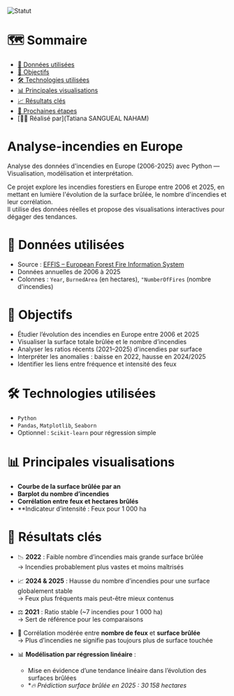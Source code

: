 ![Statut](https://img.shields.io/badge/🔥_Projet-Actif-EA4C4C.svg)

# 🗺️ Sommaire

- [📁 Données utilisées](#-données-utilisées)
- [🎯 Objectifs](#-objectifs)
- [🛠️ Technologies utilisées](#-technologies-utilisées)
- [📊 Principales visualisations](#-principales-visualisations)
- [📈 Résultats clés](#-résultats-clés)
- [🚀 Prochaines étapes](#-prochaines-étapes)
- [👩‍💻 Réalisé par](Tatiana SANGUEAL NAHAM)


# Analyse-incendies en Europe
Analyse des données d'incendies en Europe (2006-2025) avec Python — Visualisation, modélisation et interprétation.

Ce projet explore les incendies forestiers en Europe entre 2006 et 2025, en mettant en lumière l'évolution de la surface brûlée, le nombre d'incendies et leur corrélation.  
Il utilise des données réelles et propose des visualisations interactives pour dégager des tendances.
#   📁 Données utilisées

- Source : [EFFIS – European Forest Fire Information System](https://effis.jrc.ec.europa.eu/)
- Données annuelles de 2006 à 2025
- Colonnes : `Year`, `BurnedArea` (en hectares), `"NumberOfFires` (nombre d'incendies)
# 🎯 Objectifs

- Étudier l’évolution des incendies en Europe entre 2006 et 2025
- Visualiser la surface totale brûlée et le nombre d’incendies
- Analyser les ratios récents (2021–2025) d'incendies par surface
- Interpréter les anomalies : baisse en 2022, hausse en 2024/2025
- Identifier les liens entre fréquence et intensité des feux
  
# 🛠️ Technologies utilisées

- `Python`
- `Pandas`, `Matplotlib`, `Seaborn`
- Optionnel : `Scikit-learn` pour régression simple

 # 📊 Principales visualisations

- **Courbe de la surface brûlée par an**  
- **Barplot du nombre d’incendies**
- **Corrélation entre feux et hectares brûlés**
- **Indicateur d’intensité : Feux pour 1 000 ha

# 🚀 Résultats clés

- 📉 **2022** : Faible nombre d’incendies mais grande surface brûlée  
  → Incendies probablement plus vastes et moins maîtrisés

- 📈 **2024 & 2025** : Hausse du nombre d’incendies pour une surface globalement stable  
  → Feux plus fréquents mais peut-être mieux contenus

- ⚖️ **2021** : Ratio stable (~7 incendies pour 1 000 ha)  
  → Sert de référence pour les comparaisons

- 🔁 Corrélation modérée entre **nombre de feux** et **surface brûlée**  
  → Plus d’incendies ne signifie pas toujours plus de surface touchée

- 📊 **Modélisation par régression linéaire** :
  - Mise en évidence d’une tendance linéaire dans l’évolution des surfaces brûlées
  - **🔥 Prédiction surface brûlée en 2025 : 30 158 hectares*
